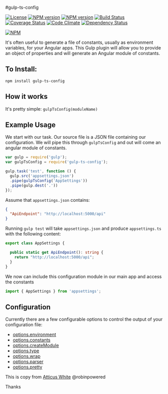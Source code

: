 #gulp-ts-config

[![License](http://img.shields.io/badge/license-MIT-blue.svg?style=flat)](https://npmjs.org/package/gulp-ts-config)
[![NPM version](http://img.shields.io/npm/v/gulp-ts-config.svg?style=flat)](https://npmjs.org/package/gulp-ts-config)
[![NPM version](http://img.shields.io/npm/dm/gulp-ts-config.svg?style=flat)](https://npmjs.org/package/gulp-ts-config)
[![Build Status](http://img.shields.io/travis/leduong/gulp-ts-config.svg?style=flat)](http://travis-ci.org/leduong/gulp-ts-config)
[![Coverage Status](https://coveralls.io/repos/leduong/gulp-ts-config/badge.svg?branch=develop&service=github)](https://coveralls.io/github/leduong/gulp-ts-config?branch=develop)
[![Code Climate](https://codeclimate.com/github/leduong/gulp-ts-config/badges/gpa.svg)](https://codeclimate.com/github/leduong/gulp-ts-config)
[![Dependency Status](http://img.shields.io/gemnasium/leduong/gulp-ts-config.svg?style=flat)](https://gemnasium.com/leduong/gulp-ts-config)

[![NPM](https://nodei.co/npm/gulp-ts-config.png?downloads=true&downloadRank=true&stars=true)](https://nodei.co/npm/gulp-ts-config/)

It's often useful to generate a file of constants, usually as environment variables, for your Angular apps.
This Gulp plugin will allow you to provide an object of properties and will generate an Angular module of constants.

## To Install:
`npm install gulp-ts-config`

## How it works
It's pretty simple:
`gulpTsConfig(moduleName)`


## Example Usage
We start with our task. Our source file is a JSON file containing our configuration. We will pipe this through `gulpTsConfig` and out will come an angular module of constants.
```javascript
var gulp = require('gulp');
var gulpTsConfig = require('gulp-ts-config');

gulp.task('test', function () {
  gulp.src('appsettings.json')
  .pipe(gulpTsConfig('AppSettings'))
  .pipe(gulp.dest('.'))
});
```
Assume that `appsettings.json` contains:
```json
{
  "ApiEndpoint": "http://localhost:5000/api"
}
```
Running `gulp test` will take `appsettings.json` and produce `appsettings.ts` with the following content:

```ts
export class AppSettings {

  public static get ApiEndpoint(): string {
    return "http://localhost:5000/api";
  }
}
```
We now can include this configuration module in our main app and access the constants
```ts
import { AppSettings } from 'appsettings';
```


## Configuration
Currently there are a few configurable options to control the output of your configuration file:
- [options.environment](#options.environment)
- [options.constants](#options.constants)
- [options.createModule](#options.createModule)
- [options.type](#options.type)
- [options.wrap](#options.wrap)
- [options.parser](#options.parser)
- [options.pretty](#options.pretty)


This is copy from [Atticus White](https://github.com/ajwhite/gulp-ng-config) @robinpowered

Thanks
